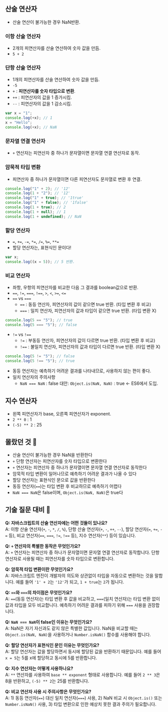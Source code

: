 ## 산술 연산자

-   산술 연산이 불가능한 경우 NaN반환.

### 이항 산술 연산자

-   2개의 피연산자를 산술 연산하여 숫자 값을 만듬.
-   `5 + 2`

### 단항 산술 연산자

-   1개의 피연산자를 산술 연산하여 숫자 값을 만듬.
-   `-5`
-   `+` : **피연산자를 숫자 타입으로 변환**.
-   `++` : 피연산자의 값을 1 증가시킴.
-   `--` : 피연산자의 값을 1 감소시킴.

```js
var x = "1";
console.log(+x); // 1
x = "Hello";
console.log(+x); // NaN
```

### 문자열 연결 연산자

-   `+` 연산자는 피연산자 중 하나가 문자열이면 문자열 연결 연산자로 동작.

### 암묵적 타입 변환

-   피연산자 중 하나가 문자열이면 다른 피연산자도 문자열로 변환 후 연결.

```js
console.log("1" + 2); // '12'
console.log(1 + "2"); // '12'
console.log("1" + true); // '1true'
console.log("1" + false); // '1false'
console.log(1 + true); // 2
console.log(1 + null); // 1
console.log(1 + undefined); // NaN
```

### 할당 연산자

-   `=`, `+=`, `-=`, `*=`, `/=`, `%=`, `**=`
-   할당 연산자는, 표현식인 문이다!

```js
var x;
console.log((x = 5)); // 5 반환.
```

### 비교 연산자

-   좌항, 우항의 피연산자를 비교한 다음 그 결과를 boolean값으로 반환.
-   `==`, `!=`, `===`, `!==`, `>`, `<`, `>=`, `<=`
-   `==` vs `===`
    -   `==` : 동등 연산자, 피연산자의 값이 같으면 true 반환. (타입 변환 후 비교)
    -   `===` : 일치 연산자, 피연산자의 값과 타입이 같으면 true 반환. (타입 변환 X)

```js
console.log(5 == "5"); // true
console.log(5 === "5"); // false
```

-   `!=` vs `!==`
    -   `!=` : 부동등 연산자, 피연산자의 값이 다르면 true 반환. (타입 변환 후 비교)
    -   `!==` : 불일치 연산자, 피연산자의 값과 타입이 다르면 true 반환. (타입 변환 X)

```js
console.log(5 != "5"); // false
console.log(5 !== "5"); // true
```

-   동등 연산자는 예측하기 어려운 결과를 나타내므로, 사용하지 않는 편이 좋다.
-   일치 연산자의 주의사항
    -   `NaN === NaN` : false
        대안: `Object.is(NaN, NaN)` : true <- ES6에서 도입.

## 지수 연산자

-   왼쪽 피연산자가 base, 오른쪽 피연산자가 exponent.
-   `2 ** 0` : 1
-   `(-5) ** 2` : 25

## 몰랐던 것 📝

-   산술 연산이 불가능한 경우 NaN을 반환한다
-   `+` 단항 연산자는 피연산자를 숫자 타입으로 변환한다
-   `+` 연산자는 피연산자 중 하나가 문자열이면 문자열 연결 연산자로 동작한다
-   암묵적 타입 변환이 일어나므로 예측하기 어려운 결과가 나올 수 있다
-   할당 연산자는 표현식인 문으로 값을 반환한다
-   동등 연산자(`==`)는 타입 변환 후 비교하므로 예측하기 어렵다
-   `NaN === NaN`은 false이며, `Object.is(NaN, NaN)`은 true다

## 기술 질문 대비 🤔

**Q: 자바스크립트의 산술 연산자에는 어떤 것들이 있나요?**<br />
A: 이항 산술 연산자(`+`, `-`, `*`, `/`, `%`), 단항 산술 연산자(`+`, `-`, `++`, `--`), 할당 연산자(`=`, `+=`, `-=` 등), 비교 연산자(`==`, `===`, `!=`, `!==` 등), 지수 연산자(`**`) 등이 있습니다.

**Q: `+` 연산자의 특별한 동작은 무엇인가요?**<br />
A: `+` 연산자는 피연산자 중 하나가 문자열이면 문자열 연결 연산자로 동작합니다. 단항 연산자로 사용될 때는 피연산자를 숫자 타입으로 변환합니다.

**Q: 암묵적 타입 변환이란 무엇인가요?**<br />
A: 자바스크립트 엔진이 개발자의 의도와 상관없이 타입을 자동으로 변환하는 것을 말합니다. 예를 들어 `'1' + 2`는 `'12'`가 되고, `1 + true`는 `2`가 됩니다.

**Q: `==`와 `===`의 차이점은 무엇인가요?**<br />
A: `==`(동등 연산자)는 타입 변환 후 값을 비교하고, `===`(일치 연산자)는 타입 변환 없이 값과 타입을 모두 비교합니다. 예측하기 어려운 결과를 피하기 위해 `===` 사용을 권장합니다.

**Q: `NaN === NaN`이 false인 이유는 무엇인가요?**<br />
A: NaN은 자기 자신과도 같지 않은 특별한 값입니다. NaN을 비교할 때는 `Object.is(NaN, NaN)`을 사용하거나 `Number.isNaN()` 함수를 사용해야 합니다.

**Q: 할당 연산자가 표현식인 문인 이유는 무엇인가요?**<br />
A: 할당 연산자는 값을 할당하면서 동시에 할당된 값을 반환하기 때문입니다. 예를 들어 `x = 5`는 5를 x에 할당하고 동시에 5를 반환합니다.

**Q: 지수 연산자는 어떻게 사용하나요?**<br />
A: `**` 연산자를 사용하여 `base ** exponent` 형태로 사용합니다. 예를 들어 `2 ** 3`은 8을 반환하고, `(-5) ** 2`는 25를 반환합니다.

**Q: 비교 연산자 사용 시 주의사항은 무엇인가요?**<br />
A: 1) 동등 연산자(`==`) 대신 일치 연산자(`===`) 사용, 2) NaN 비교 시 `Object.is()` 또는 `Number.isNaN()` 사용, 3) 타입 변환으로 인한 예상치 못한 결과 주의가 필요합니다.
